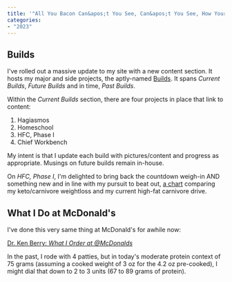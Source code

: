 ```yaml
---
title: '"All You Bacon Can&apos;t You See, Can&apos;t You See, How Your Love&apos;s Affecting My Vitality"'
categories:
- "2023"
---
```


## Builds

I've rolled out a massive update to my site with a new content section.  It hosts my major and side projects, the aptly-named [Builds](/builds/). It spans *Current Builds*, *Future Builds* and in time, *Past Builds*.

Within the *Current Builds* section, there are four projects in place that link to content:

1. Hagiasmos
2. Homeschool
3. HFC, Phase I
4. Chief Workbench

My intent is that I update each build with pictures/content and progress as appropriate.  Musings on future builds remain in-house. 

On *HFC, Phase I*, I'm delighted to bring back the countdown weigh-in AND something new and in line with my pursuit to beat out, [a chart](/builds/hfc-phase1/#ketocarnivore-vs-hfc) comparing my keto/carnivore weightloss and my current high-fat carnivore drive.


## What I Do at McDonald's

I've done this very same thing at McDonald's for awhile now:

[Dr. Ken Berry: *What I Order at @McDonalds*](https://www.youtube.com/shorts/C0UBBHM2c_M)

In the past, I rode with 4 patties, but in today's moderate protein context of 75 grams (assuming a cooked weight of 3 oz for the 4.2 oz pre-cooked), I might dial that down to 2 to 3 units (67 to 89 grams of protein).


